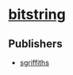 # [bitstring](https://pypi.org/project/bitstring)



## Publishers
- [sgriffiths](https://pypi.org/user/sgriffiths)

